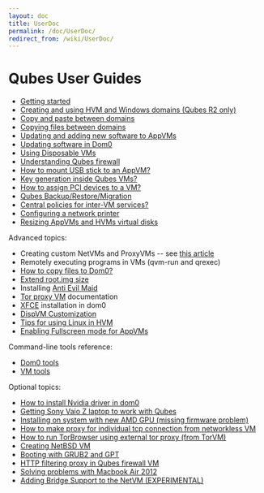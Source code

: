```yaml
---
layout: doc
title: UserDoc
permalink: /doc/UserDoc/
redirect_from: /wiki/UserDoc/
---
```


Qubes User Guides
=================

-   [Getting started](/doc/GettingStarted)
-   [Creating and using HVM and Windows domains (Qubes R2 only)](/doc/HvmCreate)
-   [Copy and paste between domains](/doc/CopyPaste)
-   [Copying files between domains](/doc/CopyingFiles)
-   [Updating and adding new software to AppVMs](/doc/SoftwareUpdateVM)
-   [Updating software in Dom0](/doc/SoftwareUpdateDom0)
-   [Using Disposable VMs](/doc/DisposableVms)
-   [Understanding Qubes firewall](/doc/QubesFirewall)
-   [How to mount USB stick to an AppVM?](/doc/StickMounting)
-   [Key generation inside Qubes VMs?](/doc/KeyGen)
-   [How to assign PCI devices to a VM?](/doc/AssigningDevices)
-   [Qubes Backup/Restore/Migration](/doc/BackupRestore)
-   [Central policies for inter-VM services?](/doc/QubesPolicies)
-   [Configuring a network printer](/doc/NetworkPrinter)
-   [Resizing AppVMs and HVMs virtual disks](/doc/ResizeDiskImage)

Advanced topics:

-   Creating custom NetVMs and ProxyVMs -- see [this article](http://theinvisiblethings.blogspot.com/2011/09/playing-with-qubes-networking-for-fun.html)
-   Remotely executing programs in VMs (qvm-run and qrexec)
-   [How to copy files to Dom0?](/doc/CopyToDomZero)
-   [Extend root.img size](https://groups.google.com/group/qubes-devel/msg/9d1ac581236ca9b4)
-   Installing [Anti Evil Maid](/doc/AntiEvilMaid)
-   [Tor proxy VM](/doc/UserDoc/TorVM) documentation
-   [XFCE](/doc/UserDoc/XFCE) installation in dom0
-   [DispVM Customization](/doc/UserDoc/DispVMCustomization)
-   [Tips for using Linux in HVM](/doc/LinuxHVMTips)
-   [Enabling Fullscreen mode for AppVMs](/doc/FullScreenMode)

Command-line tools reference:

-   [Dom0 tools](/doc/DomZeroTools)
-   [VM tools](/doc/VmTools)

Optional topics:

-   [How to install Nvidia driver in dom0](/doc/InstallNvidiaDriver)
-   [Getting Sony Vaio Z laptop to work with Qubes](/doc/SonyVaioTinkering)
-   [Installing on system with new AMD GPU (missing firmware problem)](https://groups.google.com/group/qubes-devel/browse_thread/thread/e27a57b0eda62f76)
-   [How to make proxy for individual tcp connection from networkless VM](https://groups.google.com/group/qubes-devel/msg/4ca950ab6d7cd11a)
-   [How to run TorBrowser using external tor proxy (from TorVM)](https://groups.google.com/group/qubes-devel/msg/34f67194d3422bfa)
-   [Creating NetBSD VM](https://groups.google.com/group/qubes-devel/msg/4015c8900a813985)
-   [Booting with GRUB2 and GPT](https://groups.google.com/group/qubes-devel/browse_thread/thread/e4ac093cabd37d2b/d5090c20d92c4128#d5090c20d92c4128)
-   [HTTP filtering proxy in Qubes firewall VM](https://groups.google.com/group/qubes-devel/browse_thread/thread/5252bc3f6ed4b43e/d881deb5afaa2a6c#39c95d63fccca12b)
-   [Solving problems with Macbook Air 2012](https://groups.google.com/group/qubes-devel/browse_thread/thread/b8b0d819d2a4fc39/d50a72449107ab21#8a9268c09d105e69)
-   [Adding Bridge Support to the NetVM (EXPERIMENTAL)](/doc/NetworkBridgeSupport)

